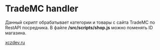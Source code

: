 
# TradeMC handler

Данный скрипт обрабатывает категории и товары с сайта TradeMC по RestAPI посредника.
В файле **/src/scripts/shop.js** можно поменять ID магазина.

[xczdev.ru](https://xczdev.ru)


